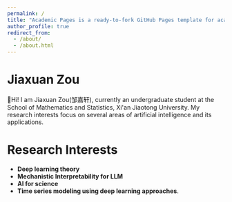 ```yaml
---
permalink: /
title: "Academic Pages is a ready-to-fork GitHub Pages template for academic personal websites"
author_profile: true
redirect_from: 
  - /about/
  - /about.html
---
```

Jiaxuan Zou
===
👋Hi! I am Jiaxuan Zou(邹嘉轩), currently an undergraduate student at the School of Mathematics and Statistics, Xi'an Jiaotong University. My research interests focus on several areas of artificial intelligence and its applications.

Research Interests
=====
- **Deep learning theory**
- **Mechanistic Interpretability for LLM**
- **AI for science**
- **Time series modeling using deep learning approaches**.
